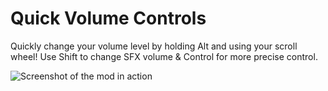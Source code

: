 # Quick Volume Controls

Quickly change your volume level by holding Alt and using your scroll wheel! Use Shift to change SFX volume & Control for more precise control.

![Screenshot of the mod in action](hjfod.quick-volume-controls/screenshot.png)
